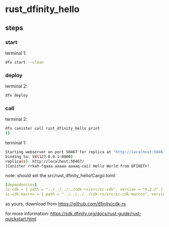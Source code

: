 # rust_dfinity_hello

## steps
### start 
terminal 1:
```sh
dfx start --clean
```
### deploy
terminal 2:
```sh
dfx deploy
```

### call
terminal 2:
```sh
dfx canister call rust_dfinity_hello print
()
```
terminal 1:
```sh
Starting webserver on port 50467 for replica at "http://localhost:50467"
binding to: V4(127.0.0.1:8000)
replica(s): http://localhost:50467/
[Canister rrkah-fqaaa-aaaaa-aaaaq-cai] Hello World from DFINITY!
```

note:
should set the src/rust_dfinity_hello/Cargo.toml:
```yml
[dependencies]
ic-cdk = { path = "../../../../cdk-rs/src/ic-cdk", version = "0.2.3" }
ic-cdk-macros = { path = "../../../../cdk-rs/src/ic-cdk-macros", version = "0.2.3" }
```
as yours, download from https://github.com/dfinity/cdk-rs



for more information:
https://sdk.dfinity.org/docs/rust-guide/rust-quickstart.html

